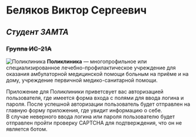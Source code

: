 # **Беляков Виктор Сергеевич**
## *Студент ЗАМТА*
### ~~Группа ИС-21А~~
![Поликлиника]([[[https://avatars.mds.yandex.net/get-mpic/5486142/img_id6718189194039965071.jpeg/orig](https://img.artlebedev.ru/everything_files/images/6671/exterior-1200.jpg.webp)](https://www.google.com/url?sa=i&url=https%3A%2F%2Fwww.m24.ru%2Fnews%2Fgorod%2F17052021%2F165453&psig=AOvVaw2ehUPS5NvYv5MZ55r288xH&ust=1737095047513000&source=images&cd=vfe&opi=89978449&ved=0CBQQjRxqFwoTCOj-xr3N-YoDFQAAAAAdAAAAABAE)](https://encrypted-tbn0.gstatic.com/images?q=tbn:ANd9GcTF3AFfWB-yRHpP5axyP3wgVt6icTNG5ev-Tw&s))
**Поликлиника** —  многопрофильное или специализированное лечебно-профилактическое учреждение для оказания амбулаторной медицинской помощи больным на приёме и на дому, учреждение первичной медико-санитарной помощи.

Приложение для Поликлиники приветсвует вас  авторизацией пользователя, 
где имеется форма входа с полями для ввода логина и пароля.
После успешной авторизации пользователь будет отправлен на главную форму приложения, где увидит информацию о себе.<br>
В случае неверного ввода логина или пароля пользователю будет отправлен пройти проверку CAPTCHA для подтверждения, что он не является ботом.

